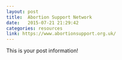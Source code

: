 ```yaml
---
layout: post
title:  Abortion Support Network
date:   2015-07-21 21:29:42
categories: resources
link: https://www.abortionsupport.org.uk/
---
```


This is your post information!

